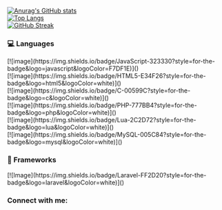 [![Anurag's GitHub stats](https://github-readme-stats.vercel.app/api?username=DominicV1&theme=radical)](https://github.com/anuraghazra/github-readme-stats) <br>
[![Top Langs](https://github-readme-stats.vercel.app/api/top-langs/?username=DominicV1&theme=radical)](https://github.com/anuraghazra/github-readme-stats) <br>
[![GitHub Streak](http://github-readme-streak-stats.herokuapp.com?user=DominicV1&theme=radical&date_format=M%20j%5B%2C%20Y%5D)](https://git.io/streak-stats) <br>

<h3 align="left">💻 Languages</h3>
[![image](https://img.shields.io/badge/JavaScript-323330?style=for-the-badge&logo=javascript&logoColor=F7DF1E)]() <br>
[![image](https://img.shields.io/badge/HTML5-E34F26?style=for-the-badge&logo=html5&logoColor=white)]() <br>
[![image](https://img.shields.io/badge/C-00599C?style=for-the-badge&logo=c&logoColor=white)]() <br>
[![image](https://img.shields.io/badge/PHP-777BB4?style=for-the-badge&logo=php&logoColor=white)]() <br>
[![image](https://img.shields.io/badge/Lua-2C2D72?style=for-the-badge&logo=lua&logoColor=white)]() <br>
[![image](https://img.shields.io/badge/MySQL-005C84?style=for-the-badge&logo=mysql&logoColor=white)]() <br>

<h3 align="left">🚀 Frameworks</h3>
[![Image](https://img.shields.io/badge/Laravel-FF2D20?style=for-the-badge&logo=laravel&logoColor=white)]() <br>

<h3 align="left">Connect with me:</h3>
<p align="left">
<a href="https://twitter.com/cinimoD_Dev" target="blank"><img align="center" src="https://img.shields.io/badge/Twitter-1DA1F2?style=for-the-badge&logo=twitter&logoColor=white" alt=""/></a>
<a href="https://www.linkedin.com/in/dominic-vos-87a234228/" target="blank"><img align="center" src="https://img.shields.io/badge/LinkedIn-0077B5?style=for-the-badge&logo=linkedin&logoColor=white" alt=""/></a>
<a href="https://www.instagram.com/dominic.ldv/" target="blank"><img align="center" src="https://img.shields.io/badge/Instagram-E4405F?style=for-the-badge&logo=instagram&logoColor=white" alt=""/></a>
</p>

